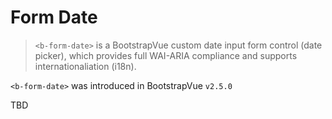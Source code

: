 # Form Date

> `<b-form-date>` is a BootstrapVue custom date input form control (date picker), which provides full
> WAI-ARIA compliance and supports internationaliation (i18n).

`<b-form-date>` was introduced in BootstrapVue `v2.5.0`

TBD
